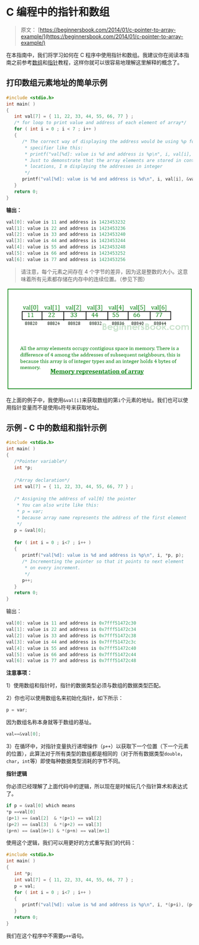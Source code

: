 # C 编程中的指针和数组

> 原文： [https://beginnersbook.com/2014/01/c-pointer-to-array-example/](https://beginnersbook.com/2014/01/c-pointer-to-array-example/)

在本指南中，我们将学习如何在 C 程序中使用指针和数组。我建议你在阅读本指南之前参考[数组](https://beginnersbook.com/2014/01/c-arrays-example/)和[指针](https://beginnersbook.com/2014/01/c-pointers/)教程，这样你就可以很容易地理解这里解释的概念了。

## 打印数组元素地址的简单示例

```c
#include <stdio.h>
int main( )
{
   int val[7] = { 11, 22, 33, 44, 55, 66, 77 } ;
   /* for loop to print value and address of each element of array*/
   for ( int i = 0 ; i < 7 ; i++ )
   {
      /* The correct way of displaying the address would be using %p format
       * specifier like this:
       * printf("val[%d]: value is %d and address is %p\n", i, val[i], &val[i]);
       * Just to demonstrate that the array elements are stored in contiguous
       * locations, I m displaying the addresses in integer
       */
      printf("val[%d]: value is %d and address is %d\n", i, val[i], &val[i]);
   }
   return 0;
}
```

**输出：**

```c
val[0]: value is 11 and address is 1423453232
val[1]: value is 22 and address is 1423453236
val[2]: value is 33 and address is 1423453240
val[3]: value is 44 and address is 1423453244
val[4]: value is 55 and address is 1423453248
val[5]: value is 66 and address is 1423453252
val[6]: value is 77 and address is 1423453256

```

> 请注意，每个元素之间存在 4 个字节的差异，因为这是整数的大小。这意味着所有元素都存储在内存中的连续位置。（参见下图）

![Pointer-to-array](img/a1e69ea934a5994aef225afc2fb15d9b.jpg)

在上面的例子中，我使用`&val[i]`来获取数组的第`i`个元素的地址。我们也可以使用指针变量而不是使用`&`符号来获取地址。

## 示例 - C 中的数组和指针示例

```c
#include <stdio.h>
int main( )
{
   /*Pointer variable*/
   int *p;

   /*Array declaration*/
   int val[7] = { 11, 22, 33, 44, 55, 66, 77 } ;

   /* Assigning the address of val[0] the pointer
    * You can also write like this:
    * p = var;
    * because array name represents the address of the first element
    */
   p = &val[0];

   for ( int i = 0 ; i<7 ; i++ )
   {
      printf("val[%d]: value is %d and address is %p\n", i, *p, p);
      /* Incrementing the pointer so that it points to next element
       * on every increment.
       */
      p++;
   }
   return 0;
}

```

输出：

```c
val[0]: value is 11 and address is 0x7fff51472c30
val[1]: value is 22 and address is 0x7fff51472c34
val[2]: value is 33 and address is 0x7fff51472c38
val[3]: value is 44 and address is 0x7fff51472c3c
val[4]: value is 55 and address is 0x7fff51472c40
val[5]: value is 66 and address is 0x7fff51472c44
val[6]: value is 77 and address is 0x7fff51472c48
```

**注意事项：**

1）使用数组和指针时，指针的数据类型必须与数组的数据类型匹配。

2）你也可以使用数组名来初始化指针，如下所示：

```c
p = var;
```

因为数组名称本身就等于数组的基址。

```c
val==&val[0];
```

3）在循环中，对指针变量执行递增操作（`p++`）以获取下一个位置（下一个元素的位置），此算法对于所有类型的数组都是相同的（对于所有数据类型`double`，`char`，`int`等）即使每种数据类型消耗的字节不同。

**指针逻辑**

你必须已经理解了上面代码中的逻辑，所以现在是时候玩几个指针算术和表达式了。

```c
if p = &val[0] which means
*p ==val[0]
(p+1) == &val[2]  & *(p+1) == val[2]
(p+2) == &val[3]  & *(p+2) == val[3]
(p+n) == &val[n+1) & *(p+n) == val[n+1]
```

使用这个逻辑，我们可以用更好的方式重写我们的代码：

```c
#include <stdio.h>
int main( )
{
   int *p;
   int val[7] = { 11, 22, 33, 44, 55, 66, 77 } ;
   p = val;
   for ( int i = 0 ; i<7 ; i++ )
   {
      printf("val[%d]: value is %d and address is %p\n", i, *(p+i), (p+i));
   }
   return 0;
}

```

我们在这个程序中不需要`p++`语句。